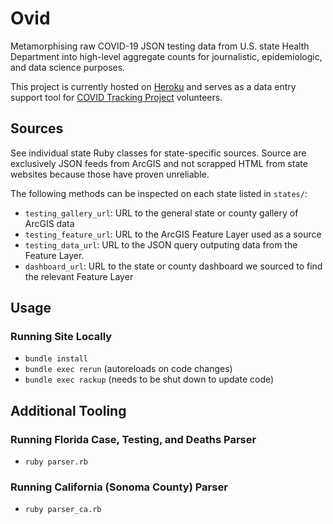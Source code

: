 # Ovid

Metamorphising raw COVID-19 JSON testing data from U.S. state Health Department
into high-level aggregate counts for journalistic, epidemiologic, and data
science purposes.

This project is currently hosted on [Heroku](https://flovid.herokuapp.com) and
serves as a data entry support tool for [COVID Tracking Project][CTP] volunteers.

## Sources

See individual state Ruby classes for state-specific sources. Source are
exclusively JSON feeds from ArcGIS and not scrapped HTML from state websites
because those have proven unreliable.

The following methods can be inspected on each state listed in `states/`:
- `testing_gallery_url`: URL to the general state or county gallery of ArcGIS data
- `testing_feature_url`: URL to the ArcGIS Feature Layer used as a source
- `testing_data_url`: URL to the JSON query outputing data from the Feature Layer.
- `dashboard_url`: URL to the state or county dashboard we sourced to find the
relevant Feature Layer

## Usage

### Running Site Locally

- `bundle install`
- `bundle exec rerun` (autoreloads on code changes)
- `bundle exec rackup` (needs to be shut down to update code)

## Additional Tooling

### Running Florida Case, Testing, and Deaths Parser

- `ruby parser.rb`

### Running California (Sonoma County) Parser

- `ruby parser_ca.rb`

[CTP]: https://covidtracking.com
